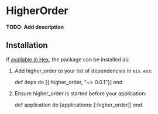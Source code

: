 # HigherOrder

**TODO: Add description**

## Installation

If [available in Hex](https://hex.pm/docs/publish), the package can be installed as:

  1. Add higher_order to your list of dependencies in `mix.exs`:

        def deps do
          [{:higher_order, "~> 0.0.1"}]
        end

  2. Ensure higher_order is started before your application:

        def application do
          [applications: [:higher_order]]
        end

